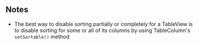 ## Notes

* The best way to disable sorting partially or completely for a TableView is to disable sorting for some or all of its columns by using TableColumn's ```setSortable()``` method
